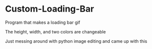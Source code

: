 # Custom-Loading-Bar
Program that makes a loading bar gif

The height, width, and two colors are changeable

Just messing around with python image editing and came up with this
